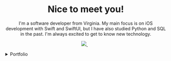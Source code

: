 
<!--
**CorwinR-VA/CorwinR-VA** is a ✨ _special_ ✨ repository because its `README.md` (this file) appears on your GitHub profile.

Here are some ideas to get you started:

- 🔭 I’m currently working on ...
- 🌱 I’m currently learning ...
- 👯 I’m looking to collaborate on ...
- 🤔 I’m looking for help with ...
- 💬 Ask me about ...
- 📫 How to reach me: ...
- 😄 Pronouns: ...
- ⚡ Fun fact: ...
-->

<h1 align='center'>
 Nice to meet you!
</h1>

<p align='center'>
I'm a software developer from Virginia. My main focus is on iOS development with Swift and SwiftUI, but I have also studied Python and SQL in the past. I'm always excited to get to know new technology.
</p>



<p align='center'>
  
  <a href="https://www.linkedin.com/in/tcmr/">
    <img src="https://img.shields.io/badge/linkedin-%230077B5.svg?&style=for-the-badge&logo=linkedin&logoColor=white" />
  </a>&nbsp;&nbsp;
  
</p>

<details>
<summary>Portfolio</summary>
<br>

# [SocialNet](https://github.com/CorwinR-VA/SocialNet)
A social media app that uses URLSession to pull information from a JSON file uploaded to a website and stores the information in a CoreData model.

https://user-images.githubusercontent.com/96220582/186757906-a11715e8-1d92-4cac-9470-ed96934eb221.mp4

# [Memorizing-Multiples](https://github.com/CorwinR-VA/Memorizing-Multiples)
An edutainment game about teaching multiples, with an emphasis on a colorful and intuitive design.

https://user-images.githubusercontent.com/96220582/179604182-79692a2e-4b9f-47aa-ab96-5ea4c08af0e3.mp4

# [Moonshot](https://github.com/CorwinR-VA/Moonshot)
A listing of NASA's Apollo Program missions imported from JSON files, including detail screens for both the missions and their crew.

https://user-images.githubusercontent.com/96220582/177334973-049eddd8-a6db-45f2-a6ac-477200e03c40.mp4


# [GuessTheFlag](https://github.com/CorwinR-VA/GuessTheFlag)
The player takes turns guessing the flag from three options by the name given. Each correct answer is one point. There are ten turns.

https://user-images.githubusercontent.com/96220582/177209950-fae841f7-187e-4f6d-bffd-8205ad509167.mp4



# [Roshambo](https://github.com/CorwinR-VA/Roshambo)
A game in which the player must win or lose against one of the three moves from the popular children's game "rock, paper, scissors". For each successful turn, the player gains a point, but each time they fail the conditions, they lose a point.


https://user-images.githubusercontent.com/96220582/174453259-3e36846c-e171-4cd1-a003-e6f85ec5bdfb.mp4
  
</details>
